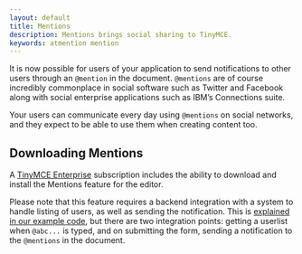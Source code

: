 ```yaml
---
layout: default
title: Mentions
description: Mentions brings social sharing to TinyMCE.
keywords: atmention mention
---
```


It is now possible for users of your application to send notifications to other users through an `@mention` in the document. `@mentions` are of course incredibly commonplace in social software such as Twitter and Facebook along with social enterprise applications such as IBM’s Connections suite.

Your users can communicate every day using `@mentions` on social networks, and they expect to be able to use them when creating content too.

## Downloading Mentions

A [TinyMCE Enterprise](https://www.tinymce.com/pricing/) subscription includes the ability to download and install the Mentions feature for the editor.

Please note that this feature requires a backend integration with a system to handle listing of users, as well as sending the notification. This is [explained in our example code](https://www.tinymce.com/docs/plugins/mentions/), but there are two integration points: getting a userlist when `@abc...` is typed, and on submitting the form, sending a notification to the `@mentions` in the document.
